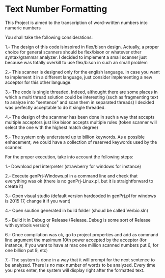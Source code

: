 Text Number Formatting
===================

This Project is aimed to the transcription of word-written numbers into numeric numbers

You shall take the following considerations:

1.- The design of this code isinspired in flex/bison design. Actually, a proper choice for general scanners should be flex/bison or whatever other
	syntax/grammar analyzer. I decided to implement a small scanner just because was totally overkill to use flex/bison in such an small problem
	
2.- This scanner is designed only for the english language. In case you want to implement it in a different language, just consider implementing
	a new acceptor for this other language.
	
3.- The code is single threaded. Indeed, althought there are some places in which a multi thread solution could be interesting (such as fragmenting
	text to analyze into "sentence" and scan them in separated threads) I decided was perfectly acceptable to do it single threaded.
	
4.- The design of the scannner has been done in such a way that accepts multiple acceptors just like bison accepts multiple rules (token scanner
	will select the one with the highest match degree)
	
5.- The system only understand up to billion keywords. As a possible enhacement, we could have a collection of reserved keywords used by the scanner.


For the proper execution, take into account the following steps:

1.- Download perl interpreter (strawberry for windows for instance)

2.- Execute genPrj-Windows.pl in a command line and check that everything was ok (there is no genPrj-Linux.pl, but it is straightforward to create it)

3.- Open visual studio (default version hardcoded in genPrj.pl for windows is 2015 17, change it if you want)

4.- Open soution generated in build folder (shoud be called Verbio.sln)

5.- Build it in Debug or Release (Release_Debug is some sort of Release with symbols version)

6.- Once compilation was ok, go to project properties and add as command line argument the maximum 10th power accepted by the acceptor (for instance,
	if you want to have at max one million scanned numbers put 6, for one billion put 9, etc)

7.- The system is done in a way that it will prompt for the next sentence to be analyzed. There is no max number of words to be analyzed. Every time
	you press enter, the system will display right after the formatted text.